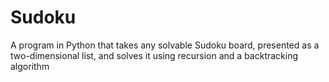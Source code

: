 # Sudoku
A program in Python that takes any solvable Sudoku board, presented as a two-dimensional list, and solves it using recursion and a backtracking algorithm
